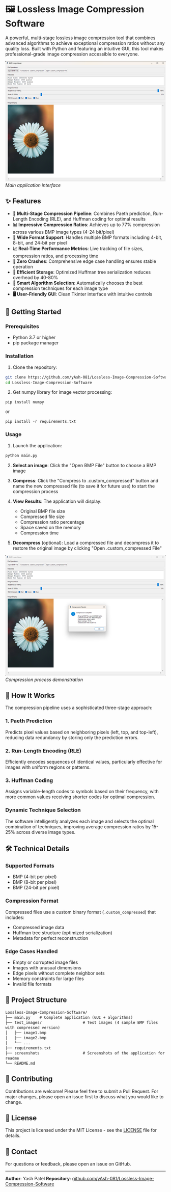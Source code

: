 # 🖼️ Lossless Image Compression Software

A powerful, multi-stage lossless image compression tool that combines advanced algorithms to achieve exceptional compression ratios without any quality loss. Built with Python and featuring an intuitive GUI, this tool makes professional-grade image compression accessible to everyone.

![Application Screenshot](screenshots/app_screenshot.png)
*Main application interface*

## ✨ Features

- **🎯 Multi-Stage Compression Pipeline**: Combines Paeth prediction, Run-Length Encoding (RLE), and Huffman coding for optimal results
- **📊 Impressive Compression Ratios**: Achieves up to 77% compression across various BMP image types (4-24 bit/pixel)
- **🎨 Wide Format Support**: Handles multiple BMP formats including 4-bit, 8-bit, and 24-bit per pixel
- **📈 Real-Time Performance Metrics**: Live tracking of file sizes, compression ratios, and processing time
- **🚀 Zero Crashes**: Comprehensive edge case handling ensures stable operation
- **💾 Efficient Storage**: Optimized Huffman tree serialization reduces overhead by 40-80%
- **🧠 Smart Algorithm Selection**: Automatically chooses the best compression techniques for each image type
- **🖥️ User-Friendly GUI**: Clean Tkinter interface with intuitive controls

## 🚀 Getting Started

### Prerequisites

- Python 3.7 or higher
- pip package manager

### Installation

1. Clone the repository:
```bash
git clone https://github.com/yAsh-081/Lossless-Image-Compression-Software.git
cd Lossless-Image-Compression-Software
```

2. Get numpy library for image vector processing:
```
pip install numpy
```
or
```
pip install -r requirements.txt
```

### Usage

1. Launch the application:
```bash
python main.py
```

2. **Select an image**: Click the "Open BMP File" button to choose a BMP image

3. **Compress**: Click the "Compress to .custom_compressed" button and name the new compressed file (to save it for future use) to start the compression process

4. **View Results**: The application will display:
   - Original BMP file size
   - Compressed file size
   - Compression ratio percentage
   - Space saved on the memory
   - Compression time

5. **Decompress** (optional): Load a compressed file and decompress it to restore the original image by clicking "Open .custom_compressed File"

![Compression Process](screenshots/compression_demo.png)
*Compression process demonstration*

## 🔧 How It Works

The compression pipeline uses a sophisticated three-stage approach:

### 1. Paeth Prediction
Predicts pixel values based on neighboring pixels (left, top, and top-left), reducing data redundancy by storing only the prediction errors.

### 2. Run-Length Encoding (RLE)
Efficiently encodes sequences of identical values, particularly effective for images with uniform regions or patterns.

### 3. Huffman Coding
Assigns variable-length codes to symbols based on their frequency, with more common values receiving shorter codes for optimal compression.

### Dynamic Technique Selection
The software intelligently analyzes each image and selects the optimal combination of techniques, improving average compression ratios by 15-25% across diverse image types.


## 🛠️ Technical Details

### Supported Formats
- BMP (4-bit per pixel)
- BMP (8-bit per pixel)
- BMP (24-bit per pixel)

### Compression Format
Compressed files use a custom binary format (`.custom_compressed`) that includes:
- Compressed image data
- Huffman tree structure (optimized serialization)
- Metadata for perfect reconstruction

### Edge Cases Handled
- Empty or corrupted image files
- Images with unusual dimensions
- Edge pixels without complete neighbor sets
- Memory constraints for large files
- Invalid file formats

## 📁 Project Structure

```
Lossless-Image-Compression-Software/
├── main.py    # Complete application (GUI + algorithms)
├── test_images/                  # Test images (4 sample BMP files with compressed version)
│   ├── image1.bmp
│   ├── image2.bmp
│   └── ...
├── requirements.txt
├── screenshots                   # Screenshots of the application for readme
└── README.md
```

## 🤝 Contributing

Contributions are welcome! Please feel free to submit a Pull Request. For major changes, please open an issue first to discuss what you would like to change.

## 📝 License

This project is licensed under the MIT License - see the [LICENSE](LICENSE) file for details.


## 📧 Contact

For questions or feedback, please open an issue on GitHub.

---

**Author**: Yash Patel
**Repository**: [github.com/yAsh-081/Lossless-Image-Compression-Software](https://github.com/yAsh-081/Lossless-Image-Compression-Software)